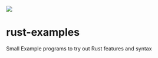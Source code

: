 ![](https://github.com/2ameya/rust-examples/workflows/Rust/badge.svg)

# rust-examples
Small Example programs to try out Rust features and syntax

